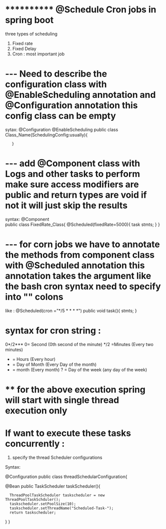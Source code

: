 # ********** @Schedule  Cron jobs in spring boot 
three types of scheduling 
1. Fixed rate 
2. Fixed Delay 
3. Cron : most important job 


# --- Need to describe the configuration class with @EnableScheduling annotation and @Configuration annotation  this config class can be empty 

sytax: @Configuration 
       @EnableScheduling
       public class Class_Name(SchedulingConfig:usually){

       }
 
# --- add @Component class with Logs and other tasks to perform make sure access modifiers are public and return types are void if not it will just skip the results 

syntax: 
       @Component  
       public class FixedRate_Class{
          @Scheduled(fixedRate=5000){
              task stmts;
          }
       }

# --- for corn jobs we have to annotate the methods from component class with @Scheduled annotation this annotation takes the argument like the bash cron syntax need to specify into "" colons 

like : @Scheduled(cron ="*/5 * * * *")
       public void task(){
           stmts;
       }


# syntax for cron string :
  0*/2***
  0= Second (0th second of the minute)
  */2 =Minutes (Every two minutes)
  * = Hours (Every hour)
  * = Day of Month (Every Day of the month)
  * = month (Every month)
  ? = Day of the week  (any day of the week) 


# ** for the above execution spring will start with single thread execution only 
# If want to execute these tasks concurrently :

1. specify the thread Scheduler configurations

Syntax: 

@Configuration
public class threadSchedularConfiguration{
    
   @Bean
   public TaskScheduler taskScheduler(){
     
      ThreadPoolTaskScheduler taskscheduler = new ThreadPoolTaskSchduler();
      taskscheduler.setPoolSize(10);
      taskscheduler.setThreadName("Scheduled-Task-");
      return taskscheduler;
   }
}


